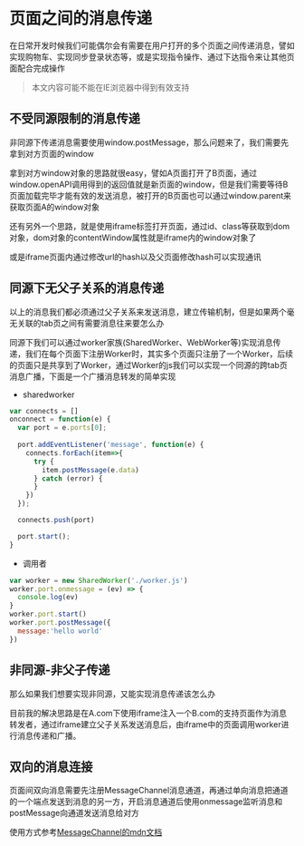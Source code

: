 # 页面之间的消息传递

在日常开发时候我们可能偶尔会有需要在用户打开的多个页面之间传递消息，譬如实现购物车、实现同步登录状态等，或是实现指令操作、通过下达指令来让其他页面配合完成操作

> 本文内容可能不能在IE浏览器中得到有效支持

## 不受同源限制的消息传递

非同源下传递消息需要使用window.postMessage，那么问题来了，我们需要先拿到对方页面的window

拿到对方window对象的思路就很easy，譬如A页面打开了B页面，通过window.openAPI调用得到的返回值就是新页面的window，但是我们需要等待B页面加载完毕才能有效的发送消息，被打开的B页面也可以通过window.parent来获取页面A的window对象

还有另外一个思路，就是使用iframe标签打开页面，通过id、class等获取到dom对象，dom对象的contentWindow属性就是iframe内的window对象了

或是iframe页面内通过修改url的hash以及父页面修改hash可以实现通讯

## 同源下无父子关系的消息传递

以上的消息我们都必须通过父子关系来发送消息，建立传输机制，但是如果两个毫无关联的tab页之间有需要消息往来要怎么办

同源下我们可以通过worker家族(SharedWorker、WebWorker等)实现消息传递，我们在每个页面下注册Worker时，其实多个页面只注册了一个Worker，后续的页面只是共享到了Worker，通过Worker的js我们可以实现一个同源的跨tab页消息广播，下面是一个广播消息转发的简单实现

- sharedworker
```javascript
var connects = []
onconnect = function(e) {
  var port = e.ports[0];
  
  port.addEventListener('message', function(e) {
    connects.forEach(item=>{
      try {
        item.postMessage(e.data)
      } catch (error) {
      }
    })
  });

  connects.push(port)

  port.start();
}
```

- 调用者
```javascript
var worker = new SharedWorker('./worker.js')
worker.port.onmessage = (ev) => {
  console.log(ev)
}
worker.port.start()
worker.port.postMessage({
  message:'hello world'
})
```

## 非同源-非父子传递

那么如果我们想要实现非同源，又能实现消息传递该怎么办

目前我的解决思路是在A.com下使用iframe注入一个B.com的支持页面作为消息转发者，通过iframe建立父子关系发送消息后，由iframe中的页面调用worker进行消息传递和广播。

## 双向的消息连接

页面间双向消息需要先注册MessageChannel消息通道，再通过单向消息把通道的一个端点发送到消息的另一方，开启消息通道后使用onmessage监听消息和postMessage向通道发送消息给对方

使用方式参考[MessageChannel的mdn文档](https://developer.mozilla.org/zh-CN/docs/Web/API/MessageChannel)